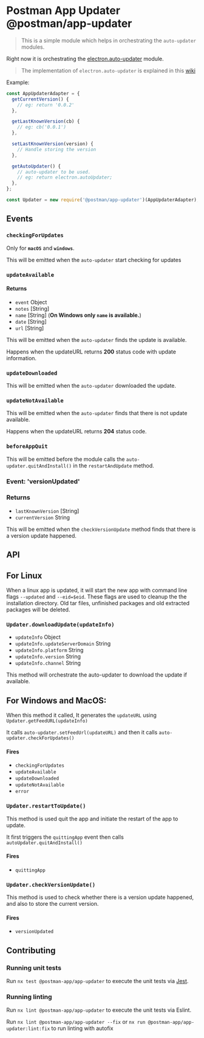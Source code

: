 # Postman App Updater @postman/app-updater

> This is a simple module which helps in orchestrating the `auto-updater` modules.

Right now it is orchestrating the [electron.auto-updater](https://electronjs.org/docs/api/auto-updater) module.

> The implementation of `electron.auto-updater` is explained in this
> [wiki](https://postmanlabs.atlassian.net/wiki/spaces/ENGINEERING/pages/340066360/AutoUpdate+Electron+1.8.3+Squirrel+integration)

Example:

```javascript
const AppUpdaterAdapter = {
  getCurrentVersion() {
    // eg: return '0.0.2'
  },

  getLastKnownVersion(cb) {
    // eg: cb('0.0.1')
  },

  setLastKnownVersion(version) {
    // Handle storing the version
  },

  getAutoUpdater() {
    // auto-updater to be used.
    // eg: return electron.autoUpdater;
  },
};

const Updater = new require('@postman/app-updater')(AppUpdaterAdapter);
```

## Events

### `checkingForUpdates`

Only for **`macOS`** and **`windows`**.

This will be emitted when the `auto-updater` start checking for updates

### `updateAvailable`

#### Returns

- `event` Object
- `notes` [String]
- `name` [String] (**On Windows only `name` is available.**)
- `date` [String]
- `url` [String]

This will be emitted when the `auto-updater` finds the update is available.

Happens when the updateURL returns **200** status code with update information.

### `updateDownloaded`

This will be emitted when the `auto-updater` downloaded the update.

### `updateNotAvailable`

This will be emitted when the `auto-updater` finds that there is not update available.

Happens when the updateURL returns **204** status code.

### `beforeAppQuit`

This will be emitted before the module calls the `auto-updater.quitAndInstall()` in the `restartAndUpdate` method.

### Event: 'versionUpdated'

### Returns

- `lastKnownVersion` [String]
- `currentVersion` String

This will be emitted when the `checkVersionUpdate` method finds that there is a version update happened.

## API

## For Linux

When a linux app is updated, it will start the new app with command line flags `--updated` and `--eid=$eid`.
These flags are used to cleanup the the installation directory. Old tar files, unfinished packages and old extracted packages will be deleted.

### `Updater.downloadUpdate(updateInfo)`

- `updateInfo` Object
- `updateInfo.updateServerDomain` String
- `updateInfo.platform` String
- `updateInfo.version` String
- `updateInfo.channel` String

This method will orchestrate the auto-updater to download the update if available.

## For Windows and MacOS:

When this method it called, It generates the `updateURL` using `Updater.getFeedURL(updateInfo)`

It calls `auto-updater.setFeedUrl(updateURL)` and then it calls `auto-updater.checkForUpdates()`

#### Fires

- `checkingForUpdates`
- `updateAvailable`
- `updateDownloaded`
- `updateNotAvailable`
- `error`

### `Updater.restartToUpdate()`

This method is used quit the app and initiate the restart of the app to update.

It first triggers the `quittingApp` event then calls `autoUpdater.quitAndInstall()`

#### Fires

- `quittingApp`

### `Updater.checkVersionUpdate()`

This method is used to check whether there is a version update happened, and also to store the current version.

#### Fires

- `versionUpdated`

## Contributing

### Running unit tests

Run `nx test @postman-app/app-updater` to execute the unit tests via [Jest](https://jestjs.io).

### Running linting

Run `nx lint @postman-app/app-updater` to execute the unit tests via Eslint.

Run `nx lint @postman-app/app-updater --fix` or `nx run @postman-app/app-updater:lint:fix` to run linting with autofix
